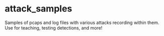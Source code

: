 # attack_samples
Samples of pcaps and log files with various attacks recording within them. Use for teaching, testing detections, and more!
